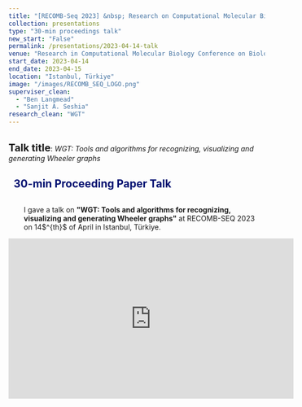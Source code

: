 ```yaml
---
title: "[RECOMB-Seq 2023] &nbsp; Research on Computational Molecular Biology on Biological Sequence Analysis 2023"
collection: presentations
type: "30-min proceedings talk"
new_start: "False"
permalink: /presentations/2023-04-14-talk
venue: "Research in Computational Molecular Biology Conference on Biological Sequence Analysis (RECOMB-Seq 2023)"
start_date: 2023-04-14
end_date: 2023-04-15
location: "Istanbul, Türkiye"
image: "/images/RECOMB_SEQ_LOGO.png"
superviser_clean:
  - "Ben Langmead"
  - "Sanjit A. Seshia"
research_clean: "WGT"
---
```


<br>
<b style="font-size:15pt">Talk title</b>: <i>WGT: Tools and algorithms for recognizing, visualizing and generating Wheeler graphs</i>

<h2 style="color: #000f70"> <i class="fas fa-dot-circle" style="font-size:18px;"></i> &nbsp;&nbsp;30-min Proceeding Paper Talk </h2>



<div style="margin-left: 30px">
  <p style="margin-top: 30px">
  I gave a talk on <b>"WGT: Tools and algorithms for recognizing, visualizing and generating Wheeler graphs"</b> at RECOMB-SEQ 2023 on 14$^{th}$ of April in Istanbul, Türkiye.
  </p>
</div>

<iframe width="560" height="315" src="https://www.youtube.com/embed/TkX9S024Dk8" frameborder="0" allow="accelerometer; autoplay; clipboard-write; encrypted-media; gyroscope; picture-in-picture" allowfullscreen></iframe>
